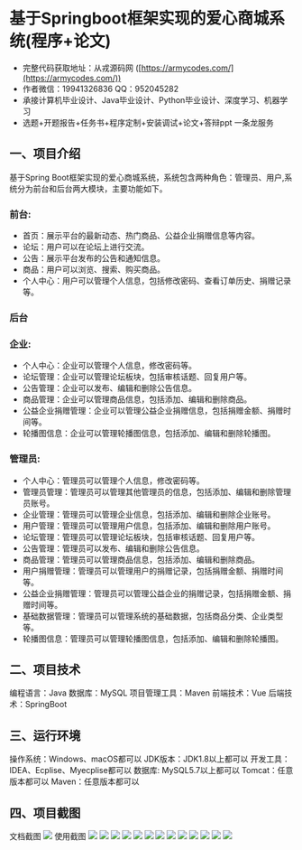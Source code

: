 基于Springboot框架实现的爱心商城系统(程序+论文)
=
- 完整代码获取地址：从戎源码网 ([https://armycodes.com/](https://armycodes.com/))
- 作者微信：19941326836  QQ：952045282 
- 承接计算机毕业设计、Java毕业设计、Python毕业设计、深度学习、机器学习
- 选题+开题报告+任务书+程序定制+安装调试+论文+答辩ppt 一条龙服务

一、项目介绍
---
基于Spring Boot框架实现的爱心商城系统，系统包含两种角色：管理员、用户,系统分为前台和后台两大模块，主要功能如下。

### 前台:
- 首页：展示平台的最新动态、热门商品、公益企业捐赠信息等内容。
- 论坛：用户可以在论坛上进行交流。
- 公告：展示平台发布的公告和通知信息。
- 商品：用户可以浏览、搜索、购买商品。
- 个人中心：用户可以管理个人信息，包括修改密码、查看订单历史、捐赠记录等。

### 后台
### 企业:
- 个人中心：企业可以管理个人信息，修改密码等。
- 论坛管理：企业可以管理论坛板块，包括审核话题、回复用户等。
- 公告管理：企业可以发布、编辑和删除公告信息。
- 商品管理：企业可以管理商品信息，包括添加、编辑和删除商品。
- 公益企业捐赠管理：企业可以管理公益企业捐赠信息，包括捐赠金额、捐赠时间等。
- 轮播图信息：企业可以管理轮播图信息，包括添加、编辑和删除轮播图。

  
### 管理员:
- 个人中心：管理员可以管理个人信息，修改密码等。
- 管理员管理：管理员可以管理其他管理员的信息，包括添加、编辑和删除管理员账号。
- 企业管理：管理员可以管理企业信息，包括添加、编辑和删除企业账号。
- 用户管理：管理员可以管理用户信息，包括添加、编辑和删除用户账号。
- 论坛管理：管理员可以管理论坛板块，包括审核话题、回复用户等。
- 公告管理：管理员可以发布、编辑和删除公告信息。
- 商品管理：管理员可以管理商品信息，包括添加、编辑和删除商品。
- 用户捐赠管理：管理员可以管理用户的捐赠记录，包括捐赠金额、捐赠时间等。
- 公益企业捐赠管理：管理员可以管理公益企业的捐赠记录，包括捐赠金额、捐赠时间等。
- 基础数据管理：管理员可以管理系统的基础数据，包括商品分类、企业类型等。
- 轮播图信息：管理员可以管理轮播图信息，包括添加、编辑和删除轮播图。

二、项目技术
---
编程语言：Java
数据库：MySQL
项目管理工具：Maven
前端技术：Vue
后端技术：SpringBoot

三、运行环境
---
操作系统：Windows、macOS都可以
JDK版本：JDK1.8以上都可以
开发工具：IDEA、Ecplise、Myecplise都可以
数据库: MySQL5.7以上都可以
Tomcat：任意版本都可以
Maven：任意版本都可以

四、项目截图
---
文档截图
![](limage/1.png)
使用截图
![](image/1.png)
![](image/2.png)
![](image/3.png)
![](image/4.png)
![](image/5.png)
![](image/6.png)
![](image/7.png)
![](image/8.png)
![](image/9.png)
![](image/10.png)
![](image/11.png)
![](image/12.png)
![](image/13.png)
